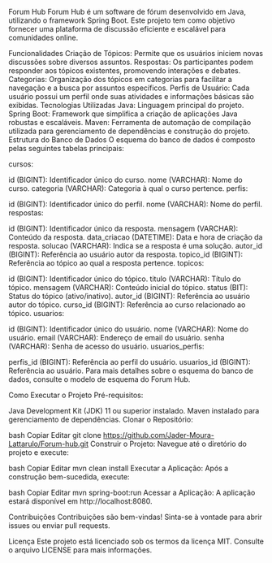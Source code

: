Forum Hub
Forum Hub é um software de fórum desenvolvido em Java, utilizando o framework Spring Boot. Este projeto tem como objetivo fornecer uma plataforma de discussão eficiente e escalável para comunidades online.

Funcionalidades
Criação de Tópicos: Permite que os usuários iniciem novas discussões sobre diversos assuntos.
Respostas: Os participantes podem responder aos tópicos existentes, promovendo interações e debates.
Categorias: Organização dos tópicos em categorias para facilitar a navegação e a busca por assuntos específicos.
Perfis de Usuário: Cada usuário possui um perfil onde suas atividades e informações básicas são exibidas.
Tecnologias Utilizadas
Java: Linguagem principal do projeto.
Spring Boot: Framework que simplifica a criação de aplicações Java robustas e escaláveis.
Maven: Ferramenta de automação de compilação utilizada para gerenciamento de dependências e construção do projeto.
Estrutura do Banco de Dados
O esquema do banco de dados é composto pelas seguintes tabelas principais:

cursos:

id (BIGINT): Identificador único do curso.
nome (VARCHAR): Nome do curso.
categoria (VARCHAR): Categoria à qual o curso pertence.
perfis:

id (BIGINT): Identificador único do perfil.
nome (VARCHAR): Nome do perfil.
respostas:

id (BIGINT): Identificador único da resposta.
mensagem (VARCHAR): Conteúdo da resposta.
data_criacao (DATETIME): Data e hora de criação da resposta.
solucao (VARCHAR): Indica se a resposta é uma solução.
autor_id (BIGINT): Referência ao usuário autor da resposta.
topico_id (BIGINT): Referência ao tópico ao qual a resposta pertence.
topicos:

id (BIGINT): Identificador único do tópico.
titulo (VARCHAR): Título do tópico.
mensagem (VARCHAR): Conteúdo inicial do tópico.
status (BIT): Status do tópico (ativo/inativo).
autor_id (BIGINT): Referência ao usuário autor do tópico.
curso_id (BIGINT): Referência ao curso relacionado ao tópico.
usuarios:

id (BIGINT): Identificador único do usuário.
nome (VARCHAR): Nome do usuário.
email (VARCHAR): Endereço de email do usuário.
senha (VARCHAR): Senha de acesso do usuário.
usuarios_perfis:

perfis_id (BIGINT): Referência ao perfil do usuário.
usuarios_id (BIGINT): Referência ao usuário.
Para mais detalhes sobre o esquema do banco de dados, consulte o modelo de esquema do Forum Hub.

Como Executar o Projeto
Pré-requisitos:

Java Development Kit (JDK) 11 ou superior instalado.
Maven instalado para gerenciamento de dependências.
Clonar o Repositório:

bash
Copiar
Editar
git clone https://github.com/Jader-Moura-Lattarulo/Forum-hub.git
Construir o Projeto: Navegue até o diretório do projeto e execute:

bash
Copiar
Editar
mvn clean install
Executar a Aplicação: Após a construção bem-sucedida, execute:

bash
Copiar
Editar
mvn spring-boot:run
Acessar a Aplicação: A aplicação estará disponível em http://localhost:8080.

Contribuições
Contribuições são bem-vindas! Sinta-se à vontade para abrir issues ou enviar pull requests.

Licença
Este projeto está licenciado sob os termos da licença MIT. Consulte o arquivo LICENSE para mais informações.

